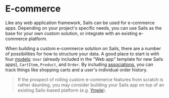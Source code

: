 # E-commerce

Like any web application framework, Sails can be used for e-commerce apps. Depending on your project's specific needs, you can use Sails as the base for your own custom solution, or integrate with an existing e-commerce platform.

When building a custom e-commerce solution on Sails, there are a number of possibilities for how to structure your data. A good place to start is with four [models](https://sailsjs.com/documentation/concepts/models-and-orm): `User` (already included in the "Web app" template for new Sails apps), `CartItem`, `Product`, and `Order`. By including [associations](https://sailsjs.com/documentation/concepts/models-and-orm/associations), you can track things like shopping carts and a user's individual order history.

> If the prospect of rolling custom e-commerce features from scratch is rather daunting, you may consider building your Sails app on top of an existing Sails-based platform (e.g. [Ymple](https://www.ymple.com/en/)).

<docmeta name="displayName" value="E-commerce">

